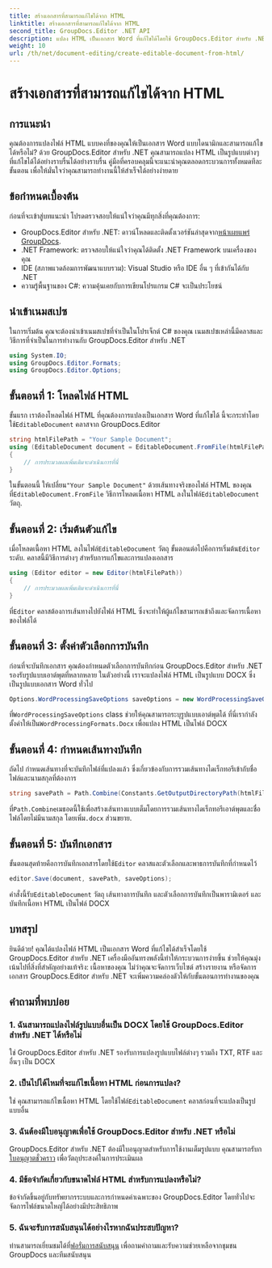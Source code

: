 ```yaml
---
title: สร้างเอกสารที่สามารถแก้ไขได้จาก HTML
linktitle: สร้างเอกสารที่สามารถแก้ไขได้จาก HTML
second_title: GroupDocs.Editor .NET API
description: แปลง HTML เป็นเอกสาร Word ที่แก้ไขได้โดยใช้ GroupDocs.Editor สำหรับ .NET พร้อมคำแนะนำทีละขั้นตอนนี้ เหมาะอย่างยิ่งสำหรับการปรับปรุงขั้นตอนการจัดการเอกสารของคุณ
weight: 10
url: /th/net/document-editing/create-editable-document-from-html/
---
```


# สร้างเอกสารที่สามารถแก้ไขได้จาก HTML

## การแนะนำ
คุณต้องการแปลงไฟล์ HTML แบบคงที่ของคุณให้เป็นเอกสาร Word แบบไดนามิกและสามารถแก้ไขได้หรือไม่? ด้วย GroupDocs.Editor สำหรับ .NET คุณสามารถแปลง HTML เป็นรูปแบบต่างๆ ที่แก้ไขได้ได้อย่างราบรื่นได้อย่างราบรื่น คู่มือที่ครอบคลุมนี้จะแนะนำคุณตลอดกระบวนการทั้งหมดทีละขั้นตอน เพื่อให้มั่นใจว่าคุณสามารถทำงานนี้ให้สำเร็จได้อย่างง่ายดาย
## ข้อกำหนดเบื้องต้น
ก่อนที่จะเข้าสู่บทแนะนำ โปรดตรวจสอบให้แน่ใจว่าคุณมีทุกสิ่งที่คุณต้องการ:
-  GroupDocs.Editor สำหรับ .NET: ดาวน์โหลดและติดตั้งเวอร์ชันล่าสุดจาก[หน้าเผยแพร่ GroupDocs](https://releases.groupdocs.com/editor/net/).
- .NET Framework: ตรวจสอบให้แน่ใจว่าคุณได้ติดตั้ง .NET Framework บนเครื่องของคุณ
- IDE (สภาพแวดล้อมการพัฒนาแบบรวม): Visual Studio หรือ IDE อื่น ๆ ที่เข้ากันได้กับ .NET
- ความรู้พื้นฐานของ C#: ความคุ้นเคยกับการเขียนโปรแกรม C# จะเป็นประโยชน์
## นำเข้าเนมสเปซ
ในการเริ่มต้น คุณจะต้องนำเข้าเนมสเปซที่จำเป็นในโปรเจ็กต์ C# ของคุณ เนมสเปซเหล่านี้มีคลาสและวิธีการที่จำเป็นในการทำงานกับ GroupDocs.Editor สำหรับ .NET
```csharp
using System.IO;
using GroupDocs.Editor.Formats;
using GroupDocs.Editor.Options;
```
## ขั้นตอนที่ 1: โหลดไฟล์ HTML
 ขั้นแรก เราต้องโหลดไฟล์ HTML ที่คุณต้องการแปลงเป็นเอกสาร Word ที่แก้ไขได้ นี้จะกระทำโดยใช้`EditableDocument` คลาสจาก GroupDocs.Editor

```csharp
string htmlFilePath = "Your Sample Document";
using (EditableDocument document = EditableDocument.FromFile(htmlFilePath, null))
{
    // การประมวลผลเพิ่มเติมจะดำเนินการที่นี่
}
```
 ในขั้นตอนนี้ ให้เปลี่ยน`"Your Sample Document"` ด้วยเส้นทางจริงของไฟล์ HTML ของคุณ ที่`EditableDocument.FromFile` วิธีการโหลดเนื้อหา HTML ลงในไฟล์`EditableDocument` วัตถุ.
## ขั้นตอนที่ 2: เริ่มต้นตัวแก้ไข
 เมื่อโหลดเนื้อหา HTML ลงในไฟล์`EditableDocument` วัตถุ ขั้นตอนต่อไปคือการเริ่มต้น`Editor` ระดับ. คลาสนี้มีวิธีการต่างๆ สำหรับการแก้ไขและการแปลงเอกสาร

```csharp
using (Editor editor = new Editor(htmlFilePath))
{
    // การประมวลผลเพิ่มเติมจะดำเนินการที่นี่
}
```
 ที่`Editor` คลาสต้องการเส้นทางไปยังไฟล์ HTML ซึ่งจะทำให้ผู้แก้ไขสามารถเข้าถึงและจัดการเนื้อหาของไฟล์ได้
## ขั้นตอนที่ 3: ตั้งค่าตัวเลือกการบันทึก
ก่อนที่จะบันทึกเอกสาร คุณต้องกำหนดตัวเลือกการบันทึกก่อน GroupDocs.Editor สำหรับ .NET รองรับรูปแบบเอาต์พุตที่หลากหลาย ในตัวอย่างนี้ เราจะแปลงไฟล์ HTML เป็นรูปแบบ DOCX ซึ่งเป็นรูปแบบเอกสาร Word ทั่วไป

```csharp
Options.WordProcessingSaveOptions saveOptions = new WordProcessingSaveOptions(WordProcessingFormats.Docx);
```
 ที่`WordProcessingSaveOptions` class ช่วยให้คุณสามารถระบุรูปแบบเอาต์พุตได้ ที่นี่เรากำลังตั้งค่าให้เป็น`WordProcessingFormats.Docx` เพื่อแปลง HTML เป็นไฟล์ DOCX
## ขั้นตอนที่ 4: กำหนดเส้นทางบันทึก
ถัดไป กำหนดเส้นทางที่จะบันทึกไฟล์ที่แปลงแล้ว ซึ่งเกี่ยวข้องกับการรวมเส้นทางไดเร็กทอรีเข้ากับชื่อไฟล์และนามสกุลที่ต้องการ

```csharp
string savePath = Path.Combine(Constants.GetOutputDirectoryPath(htmlFilePath), Path.GetFileNameWithoutExtension(htmlFilePath) + ".docx");
```
 ที่`Path.Combine`เมธอดนี้ใช้เพื่อสร้างเส้นทางแบบเต็มโดยการรวมเส้นทางไดเร็กทอรีเอาต์พุตและชื่อไฟล์โดยไม่มีนามสกุล โดยเพิ่ม`.docx` ส่วนขยาย.
## ขั้นตอนที่ 5: บันทึกเอกสาร
 ขั้นตอนสุดท้ายคือการบันทึกเอกสารโดยใช้`Editor` คลาสและตัวเลือกและพาธการบันทึกที่กำหนดไว้

```csharp
editor.Save(document, savePath, saveOptions);
```
 คำสั่งนี้รับ`EditableDocument` วัตถุ เส้นทางการบันทึก และตัวเลือกการบันทึกเป็นพารามิเตอร์ และบันทึกเนื้อหา HTML เป็นไฟล์ DOCX
## บทสรุป
ยินดีด้วย! คุณได้แปลงไฟล์ HTML เป็นเอกสาร Word ที่แก้ไขได้สำเร็จโดยใช้ GroupDocs.Editor สำหรับ .NET เครื่องมืออันทรงพลังนี้ทำให้กระบวนการง่ายขึ้น ช่วยให้คุณมุ่งเน้นไปที่สิ่งที่สำคัญอย่างแท้จริง: เนื้อหาของคุณ ไม่ว่าคุณจะจัดการเว็บไซต์ สร้างรายงาน หรือจัดการเอกสาร GroupDocs.Editor สำหรับ .NET จะเพิ่มความคล่องตัวให้กับขั้นตอนการทำงานของคุณ
## คำถามที่พบบ่อย
### 1. ฉันสามารถแปลงไฟล์รูปแบบอื่นเป็น DOCX โดยใช้ GroupDocs.Editor สำหรับ .NET ได้หรือไม่
ใช่ GroupDocs.Editor สำหรับ .NET รองรับการแปลงรูปแบบไฟล์ต่างๆ รวมถึง TXT, RTF และอื่นๆ เป็น DOCX
### 2. เป็นไปได้ไหมที่จะแก้ไขเนื้อหา HTML ก่อนการแปลง?
 ใช่ คุณสามารถแก้ไขเนื้อหา HTML โดยใช้ไฟล์`EditableDocument` คลาสก่อนที่จะแปลงเป็นรูปแบบอื่น
### 3. ฉันต้องมีใบอนุญาตเพื่อใช้ GroupDocs.Editor สำหรับ .NET หรือไม่
 GroupDocs.Editor สำหรับ .NET ต้องมีใบอนุญาตสำหรับการใช้งานเต็มรูปแบบ คุณสามารถรับก[ใบอนุญาตชั่วคราว](https://purchase.groupdocs.com/temporary-license/) เพื่อวัตถุประสงค์ในการประเมินผล
### 4. มีข้อจำกัดเกี่ยวกับขนาดไฟล์ HTML สำหรับการแปลงหรือไม่?
ข้อจำกัดขึ้นอยู่กับทรัพยากรระบบและการกำหนดค่าเฉพาะของ GroupDocs.Editor โดยทั่วไปจะจัดการไฟล์ขนาดใหญ่ได้อย่างมีประสิทธิภาพ
### 5. ฉันจะรับการสนับสนุนได้อย่างไรหากฉันประสบปัญหา?
 ท่านสามารถเยี่ยมชมได้ที่[ฟอรั่มการสนับสนุน](https://forum.groupdocs.com/c/editor/20) เพื่อถามคำถามและรับความช่วยเหลือจากชุมชน GroupDocs และทีมสนับสนุน
